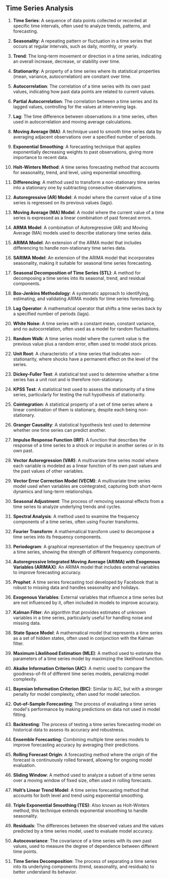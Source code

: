 ## Time Series Analysis

1. **Time Series**: A sequence of data points collected or recorded at specific time intervals, often used to analyze trends, patterns, and forecasting.

2. **Seasonality**: A repeating pattern or fluctuation in a time series that occurs at regular intervals, such as daily, monthly, or yearly.

3. **Trend**: The long-term movement or direction in a time series, indicating an overall increase, decrease, or stability over time.

4. **Stationarity**: A property of a time series where its statistical properties (mean, variance, autocorrelation) are constant over time.

5. **Autocorrelation**: The correlation of a time series with its own past values, indicating how past data points are related to current values.

6. **Partial Autocorrelation**: The correlation between a time series and its lagged values, controlling for the values at intervening lags.

7. **Lag**: The time difference between observations in a time series, often used in autocorrelation and moving average calculations.

8. **Moving Average (MA)**: A technique used to smooth time series data by averaging adjacent observations over a specified number of periods.

9. **Exponential Smoothing**: A forecasting technique that applies exponentially decreasing weights to past observations, giving more importance to recent data.

10. **Holt-Winters Method**: A time series forecasting method that accounts for seasonality, trend, and level, using exponential smoothing.

11. **Differencing**: A method used to transform a non-stationary time series into a stationary one by subtracting consecutive observations.

12. **Autoregressive (AR) Model**: A model where the current value of a time series is regressed on its previous values (lags).

13. **Moving Average (MA) Model**: A model where the current value of a time series is expressed as a linear combination of past forecast errors.

14. **ARMA Model**: A combination of Autoregressive (AR) and Moving Average (MA) models used to describe stationary time series data.

15. **ARIMA Model**: An extension of the ARMA model that includes differencing to handle non-stationary time series data.

16. **SARIMA Model**: An extension of the ARIMA model that incorporates seasonality, making it suitable for seasonal time series forecasting.

17. **Seasonal Decomposition of Time Series (STL)**: A method for decomposing a time series into its seasonal, trend, and residual components.

18. **Box-Jenkins Methodology**: A systematic approach to identifying, estimating, and validating ARIMA models for time series forecasting.

19. **Lag Operator**: A mathematical operator that shifts a time series back by a specified number of periods (lags).

20. **White Noise**: A time series with a constant mean, constant variance, and no autocorrelation, often used as a model for random fluctuations.

21. **Random Walk**: A time series model where the current value is the previous value plus a random error, often used to model stock prices.

22. **Unit Root**: A characteristic of a time series that indicates non-stationarity, where shocks have a permanent effect on the level of the series.

23. **Dickey-Fuller Test**: A statistical test used to determine whether a time series has a unit root and is therefore non-stationary.

24. **KPSS Test**: A statistical test used to assess the stationarity of a time series, particularly for testing the null hypothesis of stationarity.

25. **Cointegration**: A statistical property of a set of time series where a linear combination of them is stationary, despite each being non-stationary.

26. **Granger Causality**: A statistical hypothesis test used to determine whether one time series can predict another.

27. **Impulse Response Function (IRF)**: A function that describes the response of a time series to a shock or impulse in another series or in its own past.

28. **Vector Autoregression (VAR)**: A multivariate time series model where each variable is modeled as a linear function of its own past values and the past values of other variables.

29. **Vector Error Correction Model (VECM)**: A multivariate time series model used when variables are cointegrated, capturing both short-term dynamics and long-term relationships.

30. **Seasonal Adjustment**: The process of removing seasonal effects from a time series to analyze underlying trends and cycles.

31. **Spectral Analysis**: A method used to examine the frequency components of a time series, often using Fourier transforms.

32. **Fourier Transform**: A mathematical transform used to decompose a time series into its frequency components.

33. **Periodogram**: A graphical representation of the frequency spectrum of a time series, showing the strength of different frequency components.

34. **Autoregressive Integrated Moving Average (ARIMA) with Exogenous Variables (ARIMAX)**: An ARIMA model that includes external variables to improve forecasting accuracy.

35. **Prophet**: A time series forecasting tool developed by Facebook that is robust to missing data and handles seasonality and holidays.

36. **Exogenous Variables**: External variables that influence a time series but are not influenced by it, often included in models to improve accuracy.

37. **Kalman Filter**: An algorithm that provides estimates of unknown variables in a time series, particularly useful for handling noise and missing data.

38. **State Space Model**: A mathematical model that represents a time series as a set of hidden states, often used in conjunction with the Kalman filter.

39. **Maximum Likelihood Estimation (MLE)**: A method used to estimate the parameters of a time series model by maximizing the likelihood function.

40. **Akaike Information Criterion (AIC)**: A metric used to compare the goodness-of-fit of different time series models, penalizing model complexity.

41. **Bayesian Information Criterion (BIC)**: Similar to AIC, but with a stronger penalty for model complexity, often used for model selection.

42. **Out-of-Sample Forecasting**: The process of evaluating a time series model's performance by making predictions on data not used in model fitting.

43. **Backtesting**: The process of testing a time series forecasting model on historical data to assess its accuracy and robustness.

44. **Ensemble Forecasting**: Combining multiple time series models to improve forecasting accuracy by averaging their predictions.

45. **Rolling Forecast Origin**: A forecasting method where the origin of the forecast is continuously rolled forward, allowing for ongoing model evaluation.

46. **Sliding Window**: A method used to analyze a subset of a time series over a moving window of fixed size, often used in rolling forecasts.

47. **Holt’s Linear Trend Model**: A time series forecasting method that accounts for both level and trend using exponential smoothing.

48. **Triple Exponential Smoothing (TES)**: Also known as Holt-Winters method, this technique extends exponential smoothing to handle seasonality.

49. **Residuals**: The differences between the observed values and the values predicted by a time series model, used to evaluate model accuracy.

50. **Autocovariance**: The covariance of a time series with its own past values, used to measure the degree of dependence between different time points.

51. **Time Series Decomposition**: The process of separating a time series into its underlying components (trend, seasonality, and residuals) to better understand its behavior.
